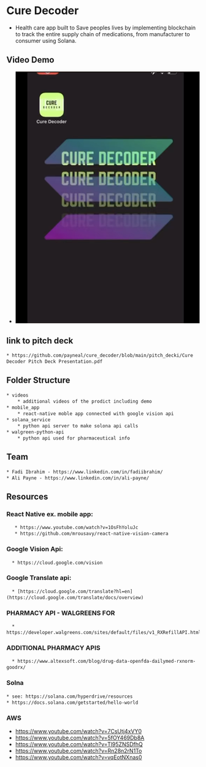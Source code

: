# Cure Decoder 
  * Health care app built to Save peoples lives by implementing blockchain to track the entire supply chain of medications, from manufacturer to consumer using Solana.

## Video Demo 
  * [![Cure Decoder- Demo](./demo.png)](https://github.com/payneal/cure_decoder/blob/main/videos/export_1697395528376.mov)

## link to pitch deck
    * https://github.com/payneal/cure_decoder/blob/main/pitch_decki/Cure Decoder Pitch Deck Presentation.pdf

## Folder Structure
    * videos 
        * additional videos of the prodict including demo
    * mobile_app
        * react-native moble app connected with google vision api
    * solana_service
        * python api server to make solona api calls
    * walgreen-python-api
        * python api used for pharmaceutical info

## Team
    * Fadi Ibrahim - https://www.linkedin.com/in/fadiibrahim/
    * Ali Payne - https://www.linkedin.com/in/ali-payne/

## Resources 
   ### React Native ex. mobile app:
       * https://www.youtube.com/watch?v=1OsFhYoluJc
       * https://github.com/mrousavy/react-native-vision-camera

  ### Google Vision Api:
      * https://cloud.google.com/vision
      
  ### Google Translate api:
      * [https://cloud.google.com/translate?hl=en](https://cloud.google.com/translate/docs/overview)

  ### PHARMACY API - WALGREENS FOR 
      * https://developer.walgreens.com/sites/default/files/v1_RXRefillAPI.html
        
  ### ADDITIONAL PHARMACY APIS
      * https://www.altexsoft.com/blog/drug-data-openfda-dailymed-rxnorm-goodrx/ 
    
  ### Solna
    * see: https://solana.com/hyperdrive/resources 
    * https://docs.solana.com/getstarted/hello-world
  
  ### AWS
   * https://www.youtube.com/watch?v=7CsUtj4xVY0
   * https://www.youtube.com/watch?v=5fOY469Db8A
   * https://www.youtube.com/watch?v=Tl95ZNSDfhQ
   * https://www.youtube.com/watch?v=Rn28n2rN1To
   * https://www.youtube.com/watch?v=vqEotNXnas0
      
